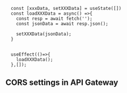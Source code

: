 

```
  const [xxxData, setXXXData] = useState([])
  const loadXXXData = async() =>{
    const resp = await fetch('');
    const jsonData = await resp.json();

    setXXXData(jsonData);
  }


  useEffect(()=>{
    loadXXXData();
  },[]);
```


## CORS settings in API Gateway 